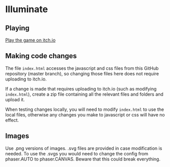 # Illuminate

## Playing

[Play the game on itch.io](https://darth-mediocrity.itch.io/illuminate)

## Making code changes

The file `index.html` accesses the javascript and css files from this GitHub repository (master branch), so changing those files here does not require uploading to itch.io.

If a change is made that requires uploading to itch.io (such as modifying `index.html`), create a zip file containing all the relevant files and folders and upload it.

When testing changes locally, you will need to modify `index.html` to use the local files, otherwise any changes you make to javascript or css will have no effect.

## Images

Use .png versions of images. .svg files are provided in case modification is needed. To use the .svgs you would need to change the config from phaser.AUTO to phaser.CANVAS. Beware that this could break everything.